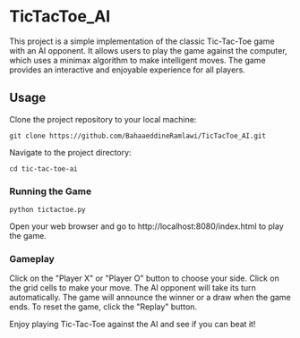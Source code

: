 # TicTacToe_AI

This project is a simple implementation of the classic Tic-Tac-Toe game with an AI opponent. 
It allows users to play the game against the computer, which uses a minimax algorithm to make intelligent moves. 
The game provides an interactive and enjoyable experience for all players.

## Usage

Clone the project repository to your local machine:
```
git clone https://github.com/BahaaeddineRamlawi/TicTacToe_AI.git
```
Navigate to the project directory:
```
cd tic-tac-toe-ai
```

### Running the Game
```
python tictactoe.py
```
Open your web browser and go to http://localhost:8080/index.html to play the game.

### Gameplay

Click on the "Player X" or "Player O" button to choose your side.
Click on the grid cells to make your move.
The AI opponent will take its turn automatically.
The game will announce the winner or a draw when the game ends.
To reset the game, click the "Replay" button.

Enjoy playing Tic-Tac-Toe against the AI and see if you can beat it!
